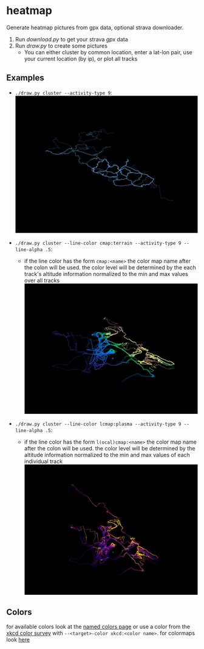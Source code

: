 # heatmap

Generate heatmap pictures from gpx data, optional strava downloader.

1. Run *download.py* to get your strava *gpx* data
2. Run *draw.py* to create some pictures
    * You can either cluster by common location, enter a lat-lon pair, use your current location (by
      ip), or plot all tracks


## Examples

* `./draw.py cluster --activity-type 9`:
![a heatmap](images/defaults.png)

* `./draw.py cluster --line-color cmap:terrain --activity-type 9 --line-alpha .5`:
   * if the line color has the form `cmap:<name>` the color map name after the colon will be used.
   the color level will be determined by the each track's altitude information normalized to the
   min and max values over all tracks
![another heatmap](images/terrain.png)

* `./draw.py cluster --line-color lcmap:plasma --activity-type 9 --line-alpha .5`:
   * if the line color has the form `l(ocal)cmap:<name>` the color map name after the colon will be
   used. the color level will be determined by the altitude information normalized to the
   min and max values of each individual track
![a third heatmap](images/plasma.png)


## Colors

for available colors look at the
[named colors page](https://matplotlib.org/3.1.0/gallery/color/named_colors.html)
or use a color from the [xkcd color survey](https://xkcd.com/color/rgb)
with `--<target>-color xkcd:<color name>`. for colormaps look
[here](https://matplotlib.org/3.1.1/gallery/color/colormap_reference.html)
